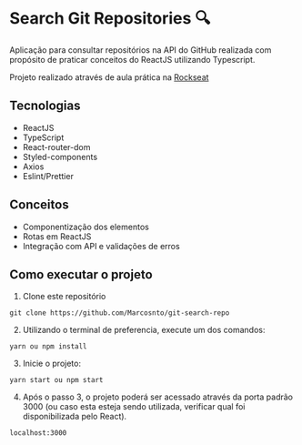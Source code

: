 <h1>Search Git Repositories 🔍</h1>

<p>Aplicação para consultar repositórios na API do GitHub realizada com propósito de praticar conceitos do ReactJS utilizando Typescript.</p>

<p>Projeto realizado através de aula prática na <a href="https://rocketseat.com.br/">Rockseat</a></p>

<h2>Tecnologias</h2>
<ul>
  <li>ReactJS</li>
  <li>TypeScript</li>
  <li>React-router-dom</li>
  <li>Styled-components</li>
  <li>Axios</li>
  <li>Eslint/Prettier</li>
</ul>  

<h2>Conceitos</h2>
<ul>
  <li>Componentização dos elementos</li>
  <li>Rotas em ReactJS</li>
  <li>Integração com API e validações de erros</li>
</ul>  

<h2>Como executar o projeto</h2>

1. Clone este repositório
```
git clone https://github.com/Marcosnto/git-search-repo
```

2. Utilizando o terminal de preferencia, execute um dos comandos:
```
yarn ou npm install
```

3. Inicie o projeto: 
```
yarn start ou npm start
```

4. Após o passo 3, o projeto poderá ser acessado através da porta padrão 3000 (ou caso esta esteja sendo utilizada, verificar qual foi disponibilizada pelo React).
```
localhost:3000
```


